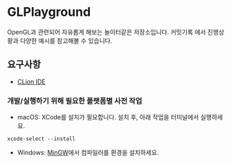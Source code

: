 # GLPlayground

OpenGL과 관련되어 자유롭게 해보는 놀이터같은 저장소입니다.
커밋기록 에서 진행상황과 다양한 예시를 참고해볼 수 있습니다.


## 요구사항

* [CLion IDE](https://www.jetbrains.com/clion/)


### 개발/실행하기 위해 필요한 플랫폼별 사전 작업

* macOS: XCode를 설치가 필요합니다. 설치 후, 아래 작업을 터미널에서 실행하세요.

```shell
xcode-select --install
```

* Windows: [MinGW](https://www.mingw-w64.org/)에서 컴파일러를 환경을 설치하세요.
